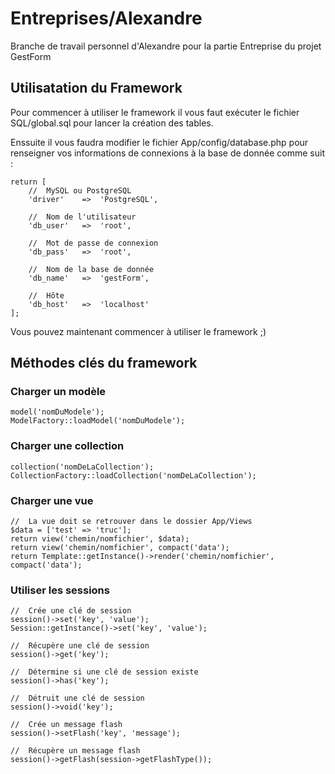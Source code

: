 # Entreprises/Alexandre

Branche de travail personnel d'Alexandre pour la partie Entreprise du projet GestForm

## Utilisatation du Framework

Pour commencer à utiliser le framework il vous faut exécuter le fichier SQL/global.sql pour lancer la création des tables.

Enssuite il vous faudra modifier le fichier App/config/database.php pour renseigner vos informations de connexions à la base de donnée comme suit :

    return [
    	//	MySQL ou PostgreSQL
    	'driver'	=>	'PostgreSQL',
    
    	//	Nom de l'utilisateur
    	'db_user'	=>	'root',
    
    	//	Mot de passe de connexion
    	'db_pass'	=>	'root',
    
    	//	Nom de la base de donnée
    	'db_name'	=>	'gestForm',
    
    	//	Hôte
    	'db_host'	=>	'localhost'
    ];
    
Vous pouvez maintenant commencer à utiliser le framework ;)

## Méthodes clés du framework

### Charger un modèle

    model('nomDuModele');
    ModelFactory::loadModel('nomDuModele');
    
### Charger une collection

    collection('nomDeLaCollection');
    CollectionFactory::loadCollection('nomDeLaCollection');
    
### Charger une vue

    //  La vue doit se retrouver dans le dossier App/Views
    $data = ['test' => 'truc'];
    return view('chemin/nomfichier', $data);
    return view('chemin/nomfichier', compact('data');
    return Template::getInstance()->render('chemin/nomfichier', compact('data');
    
### Utiliser les sessions

    //  Crée une clé de session
    session()->set('key', 'value');
    Session::getInstance()->set('key', 'value');
    
    //  Récupère une clé de session
    session()->get('key');
    
    //  Détermine si une clé de session existe
    session()->has('key');
    
    //  Détruit une clé de session
    session()->void('key');
    
    //  Crée un message flash
    session()->setFlash('key', 'message');
    
    //  Récupère un message flash
    session()->getFlash(session->getFlashType());
   